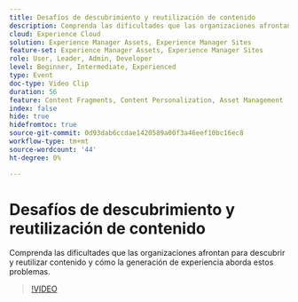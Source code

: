 ```yaml
---
title: Desafíos de descubrimiento y reutilización de contenido
description: Comprenda las dificultades que las organizaciones afrontan para descubrir y reutilizar contenido y cómo la generación de experiencia aborda estos problemas.
cloud: Experience Cloud
solution: Experience Manager Assets, Experience Manager Sites
feature-set: Experience Manager Assets, Experience Manager Sites
role: User, Leader, Admin, Developer
level: Beginner, Intermediate, Experienced
type: Event
doc-type: Video Clip
duration: 56
feature: Content Fragments, Content Personalization, Asset Management
index: false
hide: true
hidefromtoc: true
source-git-commit: 0d93dab6ccdae1420589a00f3a46eef10bc16ec8
workflow-type: tm+mt
source-wordcount: '44'
ht-degree: 0%

---
```



# Desafíos de descubrimiento y reutilización de contenido

Comprenda las dificultades que las organizaciones afrontan para descubrir y reutilizar contenido y cómo la generación de experiencia aborda estos problemas.

>[!VIDEO](https://video.tv.adobe.com/v/3459243/?learn=on&enablevpops)
